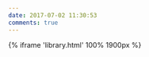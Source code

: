 ```yaml
---
date: 2017-07-02 11:30:53
comments: true
---
```



{% iframe 'library.html' 100% 1900px %}


<script>
function setIframeHeight(iframe) {
	if (iframe) {
		var iframeWin = iframe.contentWindow || iframe.contentDocument.parentWindow;
		if (iframeWin.document.body) {
			iframe.height = iframeWin.document.documentElement.scrollHeight || iframeWin.document.body.scrollHeight;
		}
	}
};


setIframeHeight(document.getElementsByTagName('iframe')[0]);
window.onload = function () {
	setIframeHeight(document.getElementsByTagName('iframe')[0]);
};
</script>